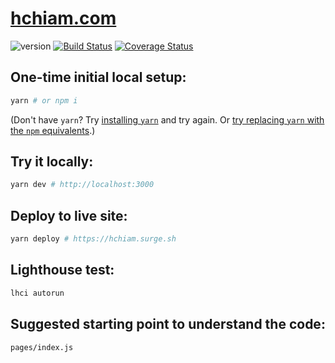 # [hchiam.com](https://hchiam.com/?can-you-find-all-the-hidden-features?)

![version](https://img.shields.io/github/release/hchiam/hchiam.github.io) [![Build Status](https://travis-ci.org/hchiam/hchiam.github.io.svg?branch=master)](https://travis-ci.org/hchiam/hchiam.github.io) [![Coverage Status](https://coveralls.io/repos/github/hchiam/hchiam.github.io/badge.svg?branch=master)](https://coveralls.io/github/hchiam/hchiam.github.io?branch=master)

## One-time initial local setup:

```bash
yarn # or npm i
```

(Don't have `yarn`? Try [installing `yarn`](https://yarnpkg.com/en/docs/install) and try again. Or [try replacing `yarn` with the `npm` equivalents](https://github.com/hchiam/learning-yarn).)

## Try it locally:

```bash
yarn dev # http://localhost:3000
```

## Deploy to live site:

```bash
yarn deploy # https://hchiam.surge.sh
```

## Lighthouse test:

```bash
lhci autorun
```

## Suggested starting point to understand the code:

`pages/index.js`
